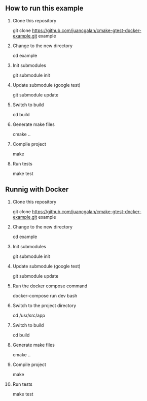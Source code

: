 How to run this example
------------------------

1. Clone this repository 

    git clone https://github.com/juancgalan/cmake-gtest-docker-example.git example

1. Change to the new directory
    
    cd example

1. Init submodules

    git submodule init

1. Update submodule (google test)

    git submodule update

1. Switch to build

    cd build

1. Generate make files

    cmake ..

1. Compile project

    make

1. Run tests

    make test


Runnig with Docker
------------------

1. Clone this repository 

    git clone https://github.com/juancgalan/cmake-gtest-docker-example.git example

1. Change to the new directory
    
    cd example

1. Init submodules

    git submodule init

1. Update submodule (google test)

    git submodule update

1. Run the docker compose command

    docker-compose run dev bash

1. Switch to the project directory

    cd /usr/src/app

1. Switch to build

    cd build

1. Generate make files

    cmake ..

1. Compile project

    make

1. Run tests

    make test


